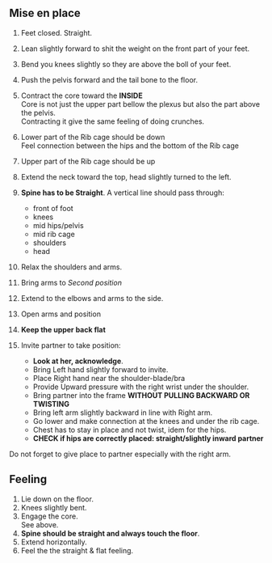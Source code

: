 ## Mise en place

1. Feet closed. Straight.
2. Lean slightly forward to shit the weight on the front part of your feet.
3. Bend you knees slightly so they are above the boll of your feet.
4. Push the pelvis forward and the tail bone to the floor.
5. Contract the core toward the **INSIDE**  
   Core is not just the upper part bellow the plexus but also the part above the pelvis.  
   Contracting it give the same feeling of doing crunches.  
6. Lower part of the Rib cage should be down  
   Feel connection between the hips and the bottom of the Rib cage
7. Upper part of the Rib cage should be up
8. Extend the neck toward the top, head slightly turned to the left.
9. **Spine has to be Straight**. A vertical line should pass through:
    - front of foot
    - knees
    - mid hips/pelvis
    - mid rib cage
    - shoulders
    - head
10. Relax the shoulders and arms.
11. Bring arms to *Second position*
12. Extend to the elbows and arms to the side.
13. Open arms and position
14. **Keep the upper back flat**

15. Invite partner to take position:
    - **Look at her, acknowledge**.
    - Bring Left hand slightly forward to invite.
    - Place Right hand near the shoulder-blade/bra
    - Provide Upward pressure with the right wrist under the shoulder.
    - Bring partner into the frame **WITHOUT PULLING BACKWARD OR TWISTING**
    - Bring left arm slightly backward in line with Right arm.
    - Go lower and make connection at the knees and under the rib cage.
    - Chest has to stay in place and not twist, idem for the hips.
    - **CHECK if hips are correctly placed: straight/slightly inward partner**

Do not forget to give place to partner especially with the right arm.

## Feeling

1. Lie down on the floor.
2. Knees slightly bent.
3. Engage the core.  
    See above.
4. **Spine should be straight and always touch the floor**.
5. Extend horizontally.
6. Feel the the straight & flat feeling.
